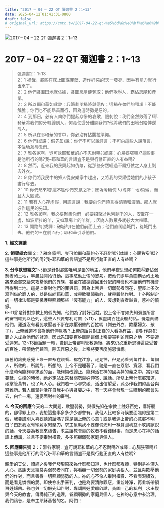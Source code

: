 ```yaml
---
title: "2017 – 04 – 22 QT 彌迦書 2：1~13"
date: 2025-04-12T01:41:31+0800
draft: false
# original_url: https://cmtc.tw/2017-04-22-qt-%e5%bd%8c%e8%bf%a6%e6%9b%b8-2%ef%bc%9a113
---
```


![2017 – 04 – 22 QT 彌迦書 2：1\~13](/images/qt.jpg   "2017 – 04 – 22 QT 彌迦書 2：1\~13")

# 2017 – 04 – 22 QT 彌迦書 2：1\~13

> 彌迦書2：1\~13  
> 2：1 禍哉，那些在床上圖謀罪孽、造作奸惡的!天一發亮，因手有能力就行出來了。  
> 2：2 他們貪圖田地就佔據，貪圖房屋便奪取；他們欺壓人，霸佔房屋和產業。  
> 2：3 所以耶和華如此說：我籌劃災禍降與這族；這禍在你們的頸項上不能解脫；你們也不能昂首而行，因為這時勢是惡的。  
> 2：4 到那日，必有人向你們提起悲慘的哀歌，譏刺說：我們全然敗落了!耶和華將我們的分轉歸別人，何竟使這分離開我們?他將我們的田地分給悖逆的人。  
> 2：5 所以在耶和華的會中，你必沒有拈鬮拉準繩。  
> 2：6 他們(或譯：假先知)說：你們不可以說預言；不可向這些人說預言，不住地羞辱我們。  
> 2：7 雅各家啊，豈可說耶和華的心不忍耐嗎?(或譯：心腸狹窄嗎)?這些事是他所行的嗎?我–耶和華的言語豈不是與行動正直的人有益嗎?  
> 2：8 然而，近來我的民興起如仇敵，從那些安然經過不願打仗之人身上剝去外衣。  
> 2：9 你們將我民中的婦人從安樂家中趕出，又將我的榮耀從她們的小孩子盡行奪去。  
> 2：10 你們起來吧!這不是你們安息之所；因為污穢使人(或譯：地)毀滅，而且大大毀滅。  
> 2：11 若有人心存虛假，用謊言說：我要向你們預言得清酒和濃酒。那人就必作這民的先知。  
> 2：12 雅各家啊，我必要聚集你們，必要招聚以色列剩下的人，安置在一處，如波斯拉的羊，又如草場上的羊群，；因為人數眾多就必大大喧嘩。  
> 2：13 開路的(或譯：破城的)在他們前面上去；他們直闖過城門，從城門出去。他們的王在前面行；耶和華引導他們。

**1.** **經文誦讀**

**2.** **領受經文**彌 2：7 雅各家啊，豈可說耶和華的心不忍耐嗎?(或譯：心腸狹窄嗎)?這些事是他所行的嗎?我–耶和華的言語豈不是與行動正直的人有益嗎？

**3. 分享默想經文**1\~5節是針對那些唯利是圖的地主，他們半夜思想如何欺壓霸佔弱勢者的土地，早晨就開始行動，這事惹動上帝的怒氣，把他們多年貪圖霸佔的土地將來全部交給來攻擊他們的異族，甚至在被擄歸回重分配的時會也不讓他們有機會再得到土地。這是上帝對他們的罪與罰，因為上帝與一切弱勢者同在，聖經上多次寫到借給窮人的，就是借給耶和華，或是欺壓弱勢的，就是跟祂作對。上帝所制定的一切律法都是要保護與照顧那些「沒有能力」的人，沒想到貪者越貪，惹神的憤怒。  
6\~11節是針對宗教上的假先知，他們為了討好百姓，說上帝不會如先知彌迦所言的審判臨到以色列，這些人只要有利可圖（v11），就盡講百姓愛聽的話。彌迦責備他們，難道沒有看到欺壓者不斷在欺壓弱勢的百姓嗎（剝去外衣、欺壓婦女、孩子），上帝難道不會為他們伸冤嗎？上帝的話只對正直的人看為有益，卻對作惡犯罪之人成為他們的對頭，因此先知要百姓離開這個上帝要審判的罪惡之地，不要遭受連累。12\~13節話題一轉，講到上帝審判管教過後，將來仍必重新恩待這些受苦的百姓，帶領他們歸回，除去罪惡之後，上帝將要再度施恩憐憫。

讀舊約讓我感覺上帝一直都在觀看、都在注意，祂是神，但是祂看到每件事、每個人，所做的、所說的、所想的。上帝不是睡著了，祂是一直在忍耐、寬容，看我們什麼時候能夠尋求祂的面，能夠悔改歸正，能夠活在神的國與神的義之中。當罪惡蔓延、失控的時候，祂必定站出來替弱勢百姓伸冤、說話。所以上帝什麼都知道，祂掌管萬有，也了解人心。我們若一心尋求祂、活出信望愛，祂必作我們的高台與避難所。若人離棄神活在自我中心與貪婪之中，有一天將會發現一生賺到的都會失去，白忙一場，還要面對神的審判。

**4. 今天的回應**今天的二大問題，欺壓弱勢，與假先知在宗教上討好百姓，講好聽的，卻得罪上帝，我想這些事多多少少都會有。我個人比較多時候要面臨的是第二個，我要講別人喜歡聽的話嗎？還是講上帝的心意？或是我連上帝的心意都不明白？由於我沒有領薪水的壓力，求主幫助我不要像假先知一樣貪圖利益不敢講該說的話，今天要為教會來禱告，求主讓教會裏的牧者不看錢辦事，而是忠心在神的話語上傳講，並且不要攀附權貴，多多照顧弱勢家庭與個人。

**5. 回應禱告**彌 2：7 雅各家啊，豈可說耶和華的心不忍耐嗎?(或譯：心腸狹窄嗎)?這些事是他所行的嗎?我–耶和華的言語豈不是與行動正直的人有益嗎?

親愛的天父，讀經之後我們發現原來祢什麼都知道，也什麼都看顧，特別是祢深入人心。感謝天父經常與弱勢者同在，祢看顧一切弱勢的家庭與個人，並且與欺壓他們的作對，而且善待一切照顧弱勢的人。祢的心不像人攀附權貴、不看表現績效，而是看見憐憫的愛。即使祢出手審判，也是為要清除罪惡，重新煉淨，再重新帶領百姓歸回。祢也與一切假先知作對，專講百姓愛聽的話，貪圖一己的私利，求主復興今天的教會，傳講純正的道理，眷顧弱勢的家庭與個人，在神的心意中來治理。我們禱告，是奉主耶穌基督的名，阿們！